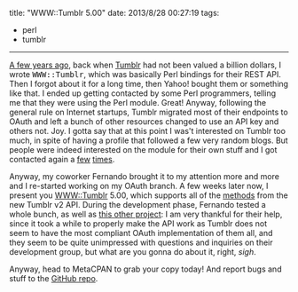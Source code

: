 title: "WWW::Tumblr 5.00"
date: 2013/8/28 00:27:19
tags:
- perl
- tumblr
---
<a href="http://damog.net/blog/www-tumblr.html">A few years ago</a>, back when <a href="http://tumblr.com">Tumblr</a> had not been valued a billion dollars, I wrote <tt>WWW::Tumblr</tt>, which was basically Perl bindings for their REST API. Then I forgot about it for a long time, then Yahoo! bought them or something like that. I ended up getting contacted by some Perl programmers, telling me that they were using the Perl module. Great! Anyway, following the general rule on Internet startups, Tumblr migrated most of their endpoints to OAuth and left a bunch of other resources changed to use an API key and others not. Joy. I gotta say that at this point I was't interested on Tumblr too much, in spite of having a profile that followed a few very random blogs. But people were indeed interested on the module for their own stuff and I got contacted again a <a href="https://rt.cpan.org/Public/Bug/Display.html?id=86769">few</a> <a href="https://github.com/damog/www-tumblr/issues/2">times</a>.

Anyway, my coworker Fernando brought it to my attention more and more and I re-started working on my OAuth branch. A few weeks later now, I present you <a href="https://metacpan.org/module/WWW::Tumblr">WWW::Tumblr</a> 5.00, which supports all of the <a href="http://www.tumblr.com/docs/en/api/v2">methods</a> from the new Tumblr v2 API. During the development phase, Fernando tested a whole bunch, as well as <a href="http://yeupou.wordpress.com/2013/08/08/managing-a-tumblr-posts-queue-locally-with-tags/">this other project</a>: I am very thankful for their help, since it took a while to properly make the API work as Tumblr does not seem to have the most compliant OAuth implementation of them all, and they seem to be quite unimpressed with questions and inquiries on their development group, but what are you gonna do about it, right, *sigh*.

Anyway, head to MetaCPAN to grab your copy today! And report bugs and stuff to the <a href="http://github.com/damog/www-tumblr">GitHub repo</a>.


